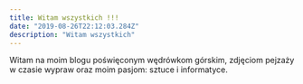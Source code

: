```yaml
---
title: Witam wszystkich !!!
date: "2019-08-26T22:12:03.284Z"
description: "Witam wszystkich"
---
```


<p  class="justify">
Witam na moim blogu poświęconym wędrówkom górskim, zdjęciom pejzaży w czasie wypraw oraz moim pasjom: sztuce i informatyce.
</p>

